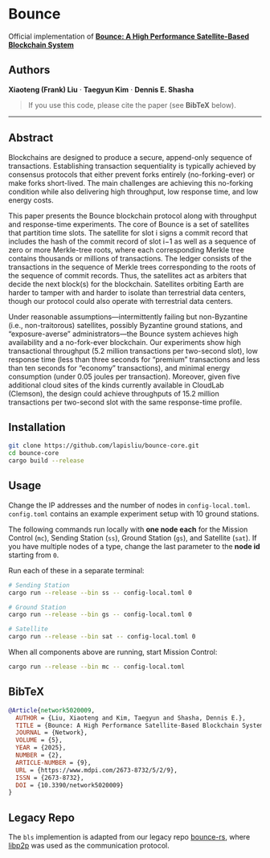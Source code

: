 # Bounce
Official implementation of **[Bounce: A High Performance Satellite-Based Blockchain System](https://doi.org/10.3390/network5020009)**

## Authors
**Xiaoteng (Frank) Liu** · **Taegyun Kim** · **Dennis E. Shasha**

> If you use this code, please cite the paper (see **BibTeX** below).

---

## Abstract
Blockchains are designed to produce a secure, append-only sequence of transactions. Establishing transaction sequentiality is typically achieved by consensus protocols that either prevent forks entirely (no-forking-ever) or make forks short-lived. The main challenges are achieving this no-forking condition while also delivering high throughput, low response time, and low energy costs.

This paper presents the Bounce blockchain protocol along with throughput and response-time experiments. The core of Bounce is a set of satellites that partition time slots. The satellite for slot i signs a commit record that includes the hash of the commit record of slot i−1 as well as a sequence of zero or more Merkle-tree roots, where each corresponding Merkle tree contains thousands or millions of transactions. The ledger consists of the transactions in the sequence of Merkle trees corresponding to the roots of the sequence of commit records. Thus, the satellites act as arbiters that decide the next block(s) for the blockchain. Satellites orbiting Earth are harder to tamper with and harder to isolate than terrestrial data centers, though our protocol could also operate with terrestrial data centers.

Under reasonable assumptions—intermittently failing but non-Byzantine (i.e., non-traitorous) satellites, possibly Byzantine ground stations, and “exposure-averse” administrators—the Bounce system achieves high availability and a no-fork-ever blockchain. Our experiments show high transactional throughput (5.2 million transactions per two-second slot), low response time (less than three seconds for “premium” transactions and less than ten seconds for “economy” transactions), and minimal energy consumption (under 0.05 joules per transaction). Moreover, given five additional cloud sites of the kinds currently available in CloudLab (Clemson), the design could achieve throughputs of 15.2 million transactions per two-second slot with the same response-time profile.

## Installation
```bash
git clone https://github.com/lapisliu/bounce-core.git
cd bounce-core
cargo build --release
```

## Usage
Change the IP addresses and the number of nodes in `config-local.toml`. `config.toml` contains an example experiment setup with 10 ground stations.

The following commands run locally with **one node each** for the Mission Control (`mc`), Sending Station (`ss`), Ground Station (`gs`), and Satellite (`sat`).
If you have multiple nodes of a type, change the last parameter to the **node id** starting from `0`.

Run each of these in a separate terminal:
```bash
# Sending Station
cargo run --release --bin ss -- config-local.toml 0
```
```bash
# Ground Station
cargo run --release --bin gs -- config-local.toml 0
```
```bash
# Satellite
cargo run --release --bin sat -- config-local.toml 0
```
When all components above are running, start Mission Control:
```bash
cargo run --release --bin mc -- config-local.toml
```

## BibTeX
```bibtex
@Article{network5020009,
  AUTHOR = {Liu, Xiaoteng and Kim, Taegyun and Shasha, Dennis E.},
  TITLE = {Bounce: A High Performance Satellite-Based Blockchain System},
  JOURNAL = {Network},
  VOLUME = {5},
  YEAR = {2025},
  NUMBER = {2},
  ARTICLE-NUMBER = {9},
  URL = {https://www.mdpi.com/2673-8732/5/2/9},
  ISSN = {2673-8732},
  DOI = {10.3390/network5020009}
}
```

## Legacy Repo
The `bls` implemention is adapted from our legacy repo [bounce-rs](https://github.com/bounce-blockchain/bounce-rs), where [libp2p](https://libp2p.io/) was used as the communication protocol.
